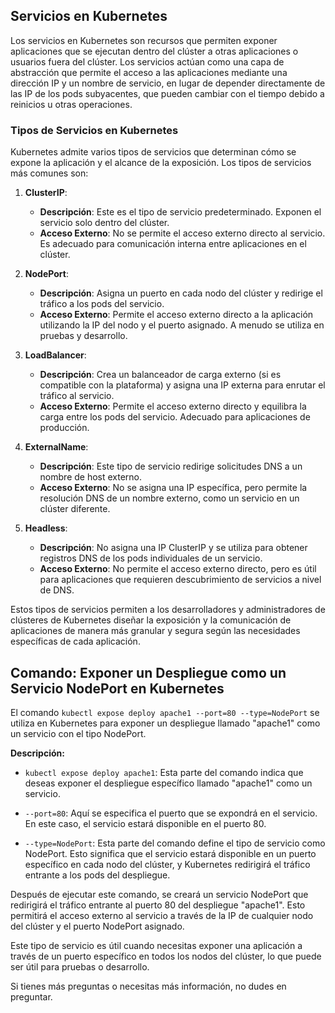 ## Servicios en Kubernetes

Los servicios en Kubernetes son recursos que permiten exponer aplicaciones que se ejecutan dentro del clúster a otras aplicaciones o usuarios fuera del clúster. Los servicios actúan como una capa de abstracción que permite el acceso a las aplicaciones mediante una dirección IP y un nombre de servicio, en lugar de depender directamente de las IP de los pods subyacentes, que pueden cambiar con el tiempo debido a reinicios u otras operaciones.

### Tipos de Servicios en Kubernetes

Kubernetes admite varios tipos de servicios que determinan cómo se expone la aplicación y el alcance de la exposición. Los tipos de servicios más comunes son:

1. **ClusterIP**:
   - **Descripción**: Este es el tipo de servicio predeterminado. Exponen el servicio solo dentro del clúster.
   - **Acceso Externo**: No se permite el acceso externo directo al servicio. Es adecuado para comunicación interna entre aplicaciones en el clúster.

2. **NodePort**:
   - **Descripción**: Asigna un puerto en cada nodo del clúster y redirige el tráfico a los pods del servicio.
   - **Acceso Externo**: Permite el acceso externo directo a la aplicación utilizando la IP del nodo y el puerto asignado. A menudo se utiliza en pruebas y desarrollo.

3. **LoadBalancer**:
   - **Descripción**: Crea un balanceador de carga externo (si es compatible con la plataforma) y asigna una IP externa para enrutar el tráfico al servicio.
   - **Acceso Externo**: Permite el acceso externo directo y equilibra la carga entre los pods del servicio. Adecuado para aplicaciones de producción.

4. **ExternalName**:
   - **Descripción**: Este tipo de servicio redirige solicitudes DNS a un nombre de host externo.
   - **Acceso Externo**: No se asigna una IP específica, pero permite la resolución DNS de un nombre externo, como un servicio en un clúster diferente.

5. **Headless**:
   - **Descripción**: No asigna una IP ClusterIP y se utiliza para obtener registros DNS de los pods individuales de un servicio.
   - **Acceso Externo**: No permite el acceso externo directo, pero es útil para aplicaciones que requieren descubrimiento de servicios a nivel de DNS.

Estos tipos de servicios permiten a los desarrolladores y administradores de clústeres de Kubernetes diseñar la exposición y la comunicación de aplicaciones de manera más granular y segura según las necesidades específicas de cada aplicación.


## Comando: Exponer un Despliegue como un Servicio NodePort en Kubernetes

El comando `kubectl expose deploy apache1 --port=80 --type=NodePort` se utiliza en Kubernetes para exponer un despliegue llamado "apache1" como un servicio con el tipo NodePort.

**Descripción:**

- `kubectl expose deploy apache1`: Esta parte del comando indica que deseas exponer el despliegue específico llamado "apache1" como un servicio.

- `--port=80`: Aquí se especifica el puerto que se expondrá en el servicio. En este caso, el servicio estará disponible en el puerto 80.

- `--type=NodePort`: Esta parte del comando define el tipo de servicio como NodePort. Esto significa que el servicio estará disponible en un puerto específico en cada nodo del clúster, y Kubernetes redirigirá el tráfico entrante a los pods del despliegue.

Después de ejecutar este comando, se creará un servicio NodePort que redirigirá el tráfico entrante al puerto 80 del despliegue "apache1". Esto permitirá el acceso externo al servicio a través de la IP de cualquier nodo del clúster y el puerto NodePort asignado.

Este tipo de servicio es útil cuando necesitas exponer una aplicación a través de un puerto específico en todos los nodos del clúster, lo que puede ser útil para pruebas o desarrollo.

Si tienes más preguntas o necesitas más información, no dudes en preguntar.

